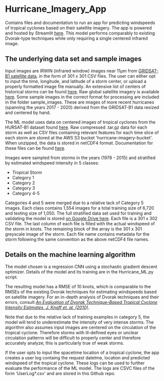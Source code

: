 # Hurricane_Imagery_App

Contains files and documentation to run an app for predicting windspeeds of tropical cyclones based on their satellite imagery.  The app is powered and hosted by Streamlit [here](https://share.streamlit.io/natetotz/hurricane_imagery_app/main).  This model performs comparably to existing Dvorak-type techniques while only requiring a single centered infrared image.

## The underlying data set and sample images

Input images are IRWIN (infrared window) images near 11µm from [GRIDSAT-B1 satellite data](https://www.ncdc.noaa.gov/gridsat/gridsat-index.php?name=gridsat-intro), in the form of 301 x 301 CSV files.  The user can either opt to input the time, longitude, and latitude of a storm center, or upload a properly formatted image file manually.  An extensive list of centers of historical storms can be found [here](https://www.ssd.noaa.gov/PS/TROP/tdpositions.html).  Raw global satellite imagery is available [here](https://www.ncei.noaa.gov/data/geostationary-ir-channel-brightness-temperature-gridsat-b1/access/).  Some sample images in the correct format for processing are included in the folder sample_images.  These are images of more recent hurricanes (spanning the years 2017 - 2020) derived from the GRIDSAT-B1 data resized and centered by hand.

The ML model uses data on centered images of tropical cyclones from the HURSAT-B1 dataset found [here](https://www.ncei.noaa.gov/data/hurricane-satellite-hursat-b1/archive/v06/).  Raw compressed .tar.gz data for each storm as well as CSV files containing relevant features for each time slice of each storm are stored at the AWS S3 bucket 'hurricane-imagery-bucket'.  When unzipped, the data is stored in netCDF4 format.  Documentation for these files can be found [here](https://www.ncdc.noaa.gov/hursat/doc/HURSAT-Documentation-v6-b1.pdf).

Images were sampled from storms in the years (1978 - 2015) and stratified by estimated windspeed intensity in 5 classes: 

+ Tropical Storm
+ Category 1
+ Category 2
+ Category 3
+ Category 4-5

Categories 4 and 5 were merged due to a relative lack of Category 5 images.  Each class contains 1,554 images for a total training size of 6,720 and testing size of 1,050.  The full stratified data set used for training and validating the model is stored [on Google Drive here](https://drive.google.com/drive/folders/1sw9jvZgN-knslx3rACmnA6oQELqjHvCB?usp=sharing).  Each file is a 301 x 302 CSV file.  The last column of each file is filled with the actual windspeed of the storm in knots.  The remaining block of the array is the 301 x 301 greyscale image of the storm.  Each file name contains metadata for the storm following the same convention as the above netCDF4 file names.

## Details on the machine learning algorithm

The model chosen is a regression CNN using a stochastic gradient descent optimizer.  Details of the model and its training are in the Hurricane_ML.py script.

The resulting model has a RMSE of 10 knots, which is comparable to the RMSEs of the existing Dvorak techniques for estimating windspeeds based on satellite imagery.  For an in-depth analysis of Dvorak techniques and their errors, consult [*An Evaluation of Dvorak Technique–Based Tropical Cyclone Intensity Estimates, J. Knaff et. al. (2010)*](https://journals.ametsoc.org/view/journals/wefo/25/5/2010waf2222375_1.xml).

Note that due to the relative lack of training examples in category 5, the model will tend to underestimate the intensity of very intense storms.  The algorithm also assumes input images are centered on the circulation of the tropical cyclone.  Therefore storms with ill-defined eyes or unclear circulation patterns will be difficult to properly center and therefore accurately analyze; this is particularly true of weak storms.

If the user opts to input the spacetime location of a tropical cyclone, the app creates a user log containg the request datetme, location and predicted windspeed of the tropical cyclone.  These logs can be used to further evaluate the performance of the ML model.  The logs are CSVC files of the form 'UserLog*.csv' and are stored in this Github repo.
